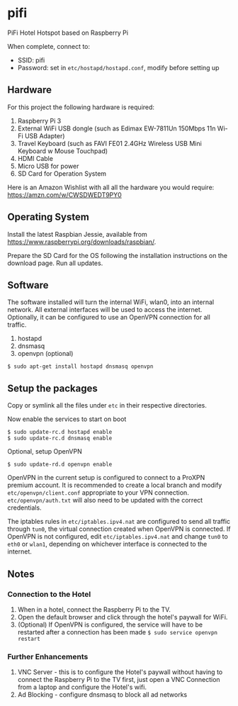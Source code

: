 # pifi
PiFi Hotel Hotspot based on Raspberry Pi

When complete, connect to:
* SSID: pifi
* Password: set in `etc/hostapd/hostapd.conf`, modify before setting up

## Hardware
For this project the following hardware is required:

1. Raspberry Pi 3
2. External WiFi USB dongle (such as Edimax EW-7811Un 150Mbps 11n Wi-Fi USB Adapter)
3. Travel Keyboard (such as FAVI FE01 2.4GHz Wireless USB Mini Keyboard w Mouse Touchpad)
4. HDMI Cable
5. Micro USB for power
6. SD Card for Operation System

Here is an Amazon Wishlist with all all the hardware you would require: https://amzn.com/w/CWSDWEDT9PY0

## Operating System
Install the latest Raspbian Jessie, available from https://www.raspberrypi.org/downloads/raspbian/.

Prepare the SD Card for the OS following the installation instructions on the download page. Run all updates.

## Software
The software installed will turn the internal WiFi, wlan0, into an internal network. All external interfaces will be used to access the internet. Optionally, it can be configured to use an OpenVPN connection for all traffic.

1. hostapd
2. dnsmasq
3. openvpn (optional)

`$ sudo apt-get install hostapd dnsmasq openvpn`

## Setup the packages
Copy or symlink all the files under `etc` in their respective directories.

Now enable the services to start on boot
```
$ sudo update-rc.d hostapd enable
$ sudo update-rc.d dnsmasq enable
```

Optional, setup OpenVPN

```
$ sudo update-rd.d openvpn enable
```

OpenVPN in the current setup is configured to connect to a ProXPN premium account. It is recommended to create a local branch and modify `etc/openvpn/client.conf` appropriate to your VPN connection.  `etc/openvpn/auth.txt` will also need to be updated with the correct credentials.

The iptables rules in `etc/iptables.ipv4.nat` are configured to send all traffic through `tun0`, the virtual connection created when OpenVPN is connected. If OpenVPN is not configured, edit `etc/iptables.ipv4.nat` and change `tun0` to `eth0` or `wlan1`, depending on whichever interface is connected to the internet.

## Notes

### Connection to the Hotel
1. When in a hotel, connect the Raspberry Pi to the TV.
2. Open the default browser and click through the hotel's paywall for WiFi.
3. (Optional) If OpenVPN is configured, the service will have to be restarted after a connection has been made `$ sudo service openvpn restart`

### Further Enhancements
1. VNC Server - this is to configure the Hotel's paywall without having to connect the Raspberry Pi to the TV first, just open a VNC Connection from a laptop and configure the Hotel's wifi.
2. Ad Blocking - configure dnsmasq to block all ad networks


